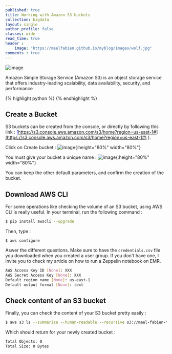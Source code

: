 ```yaml
---
published: true
title: Working with Amazon S3 buckets
collection: bigdata
layout: single
author_profile: false
classes: wide
read_time: true
header :
    image: "https://maelfabien.github.io/myblog/images/wolf.jpg"
comments : true
--- 
```


![image](https://maelfabien.github.io/myblog/images/s3_head.png)

Amazon Simple Storage Service (Amazon S3) is an object storage service that offers industry-leading scalability, data availability, security, and performance

{% highlight python %}
{% endhighlight %}

## Create a Bucket

S3 buckets can be created from the console, or directly by following this link :  <span style="color:blue">[https://s3.console.aws.amazon.com/s3/home?region=us-east-1#](https://s3.console.aws.amazon.com/s3/home?region=us-east-1#)</span> ).

Click on Create bucket :
![image](https://maelfabien.github.io/myblog/images/s3.png){:height="80%" width="80%"}

You must give your bucket a unique name :
![image](https://maelfabien.github.io/myblog/images/s3_2.png){:height="80%" width="80%"}

You can keep the other default parameters, and confirm the creation of the bucket.

## Download AWS CLI

For some operations like checking the volume of an S3 bucket, using AWS CLI is really useful. In your terminal, run the following command :
``` bash
$ pip install awscli --upgrade
```

Then, type :
```
$ aws configure
```

Aswer the different questions. Make sure to have the ``` credentials.csv ```  file you downloaded when you created a user group. If you don't have one, I invite you to check my article on how to run a Zeppelin notebook on EMR.

``` bash
AWS Access Key ID [None]: XXX
AWS Secret Access Key [None]: XXX
Default region name [None]: us-east-1
Default output format [None]: text
````

## Check content of an S3 bucket

Finally, you can check the content of your S3 bucket pretty easily :

```bash
$ aws s3 ls --summarize --human-readable --recursive s3://mael-fabien-test-bucket/
````

Which should return for your newly created bucket :
``` bash 
Total Objects: 0
Total Size: 0 Bytes
```

